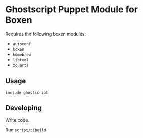 # Ghostscript Puppet Module for Boxen

Requires the following boxen modules:

* `autoconf`
* `boxen`
* `homebrew`
* `libtool`
* `xquartz`

## Usage

```puppet
include ghostscript
```

## Developing

Write code.

Run `script/cibuild`.
